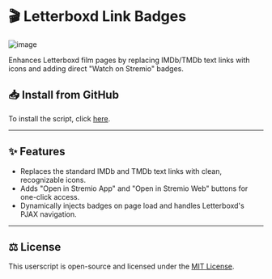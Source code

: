 # 🎬 Letterboxd Link Badges

![image](https://github.com/user-attachments/assets/c389af0c-6dd7-41d6-8695-d1bbfc7c5004)


Enhances Letterboxd film pages by replacing IMDb/TMDb text links with icons and adding direct "Watch on Stremio" badges.

## **📥 Install from GitHub**

To install the script, click [here](https://raw.githubusercontent.com/sinazadeh/userscripts/refs/heads/main/Letterboxd_Link_Badges.user.js).

---

## **✨ Features**

- Replaces the standard IMDb and TMDb text links with clean, recognizable icons.
- Adds "Open in Stremio App" and "Open in Stremio Web" buttons for one-click access.
- Dynamically injects badges on page load and handles Letterboxd's PJAX navigation.

---

## ⚖️ License

This userscript is open-source and licensed under the [MIT License](https://opensource.org/licenses/MIT).
